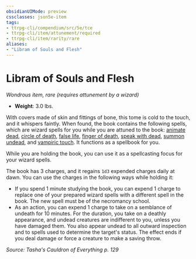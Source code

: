 ```yaml
---
obsidianUIMode: preview
cssclasses: json5e-item
tags:
- ttrpg-cli/compendium/src/5e/tce
- ttrpg-cli/item/attunement/required
- ttrpg-cli/item/rarity/rare
aliases: 
- "Libram of Souls and Flesh"
---
```

# Libram of Souls and Flesh
*Wondrous item, rare (requires attunement by a wizard)*  

- **Weight**: 3.0 lbs.

With covers made of skin and fittings of bone, this tome is cold to the touch, and it whispers faintly. When found, the book contains the following spells, which are wizard spells for you while you are attuned to the book: [animate dead](3-Mechanics/CLI/spells/animate-dead.md), [circle of death](3-Mechanics/CLI/spells/circle-of-death.md), [false life](3-Mechanics/CLI/spells/false-life.md), [finger of death](3-Mechanics/CLI/spells/finger-of-death.md), [speak with dead](3-Mechanics/CLI/spells/speak-with-dead.md), [summon undead](3-Mechanics/CLI/spells/summon-undead-tce.md), and [vampiric touch](3-Mechanics/CLI/spells/vampiric-touch.md). It functions as a spellbook for you.

While you are holding the book, you can use it as a spellcasting focus for your wizard spells.

The book has 3 charges, and it regains `1d3` expended charges daily at dawn. You can use the charges in the following ways while holding it:

- If you spend 1 minute studying the book, you can expend 1 charge to replace one of your prepared wizard spells with a different spell in the book. The new spell must be of the necromancy school.  
- As an action, you can expend 1 charge to take on a semblance of undeath for 10 minutes. For the duration, you take on a deathly appearance, and undead creatures are indifferent to you, unless you have damaged them. You also appear undead to all outward inspection and to spells used to determine the target's status. The effect ends if you deal damage or force a creature to make a saving throw.  

*Source: Tasha's Cauldron of Everything p. 129*